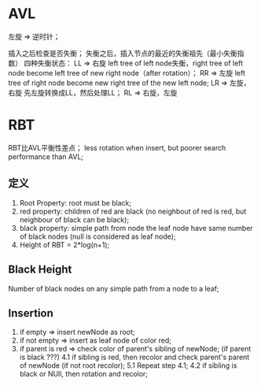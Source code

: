 # AVL
左旋 => 逆时针；

插入之后检查是否失衡；
失衡之后，插入节点的最近的失衡祖先（最小失衡指数）
四种失衡状态：
LL => 右旋
left tree of left node失衡，right tree of left node become left tree of new right node（after rotation）；
RR => 左旋
left tree of right node become new right tree of the new left node;
LR => 左旋，右旋
先左旋转换成LL，然后处理LL；
RL => 右旋，左旋

# RBT
RBT比AVL平衡性差点；
less rotation when insert, but poorer search performance than AVL;
## 定义
1. Root Property: root must be black;
2. red property: children of red are black (no neighbout of red is red, but neighbour of black can be black);
3. black property: simple path from node the leaf node have same number of black nodes (null is considered as leaf node);
4. Height of RBT = 2*log(n+1);

## Black Height
Number of black nodes on any simple path from a node to a leaf;

## Insertion
1. if empty => insert newNode as root;
2. if not empty => insert as leaf node of color red;
3. if parent is red => check color of parent's sibling of newNode; (if parent is black ???)
4.1 if sibling is red, then recolor and check parent's parent of newNode (if not root recolor); 
5.1 Repeat step 4.1;
4.2 if sibling is black or NUll, then rotation and recolor;
